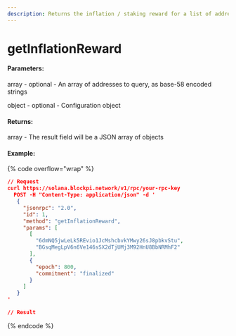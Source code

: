 ```yaml
---
description: Returns the inflation / staking reward for a list of addresses for an epoch
---
```


# getInflationReward

#### **Parameters:**

array - optional - An array of addresses to query, as base-58 encoded strings

object - optional - Configuration object

#### **Returns:**

array - The result field will be a JSON array of objects

#### Example:

{% code overflow="wrap" %}
```json
// Request
curl https://solana.blockpi.network/v1/rpc/your-rpc-key
  POST -H "Content-Type: application/json" -d ' 
   {
     "jsonrpc": "2.0",
     "id": 1,
     "method": "getInflationReward",
     "params": [
       [
         "6dmNQ5jwLeLk5REvio1JcMshcbvkYMwy26sJ8pbkvStu",
         "BGsqMegLpV6n6Ve146sSX2dTjUMj3M92HnU8BbNRMhF2"
       ],
       {
         "epoch": 800,
         "commitment": "finalized"
       }
     ]
   }
'

// Result

```
{% endcode %}
